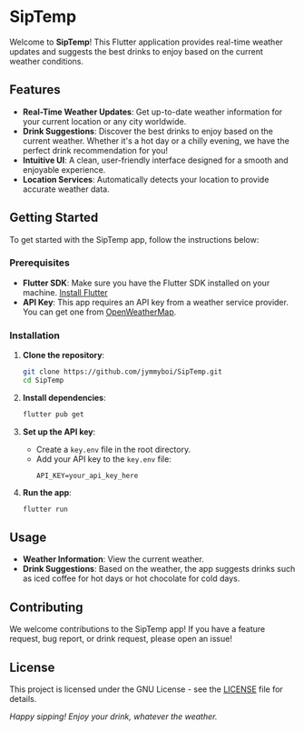 # SipTemp

Welcome to **SipTemp**! This Flutter application provides real-time weather updates and suggests the best drinks to enjoy based on the current weather conditions.

## Features

- **Real-Time Weather Updates**: Get up-to-date weather information for your current location or any city worldwide.
- **Drink Suggestions**: Discover the best drinks to enjoy based on the current weather. Whether it's a hot day or a chilly evening, we have the perfect drink recommendation for you!
- **Intuitive UI**: A clean, user-friendly interface designed for a smooth and enjoyable experience.
- **Location Services**: Automatically detects your location to provide accurate weather data.

## Getting Started

To get started with the SipTemp app, follow the instructions below:

### Prerequisites

- **Flutter SDK**: Make sure you have the Flutter SDK installed on your machine. [Install Flutter](https://flutter.dev/docs/get-started/install)
- **API Key**: This app requires an API key from a weather service provider. You can get one from [OpenWeatherMap](https://openweathermap.org/api).

### Installation

1. **Clone the repository**:

   ```bash
   git clone https://github.com/jymmyboi/SipTemp.git
   cd SipTemp
   ```

2. **Install dependencies**:

   ```bash
   flutter pub get
   ```

3. **Set up the API key**:

   - Create a `key.env` file in the root directory.
   - Add your API key to the `key.env` file:
     ```env
     API_KEY=your_api_key_here
     ```

4. **Run the app**:
   ```bash
   flutter run
   ```

## Usage

- **Weather Information**: View the current weather.
- **Drink Suggestions**: Based on the weather, the app suggests drinks such as iced coffee for hot days or hot chocolate for cold days.

## Contributing

We welcome contributions to the SipTemp app! If you have a feature request, bug report, or drink request, please open an issue!

## License

This project is licensed under the GNU License - see the [LICENSE](LICENSE) file for details.

_Happy sipping! Enjoy your drink, whatever the weather._

